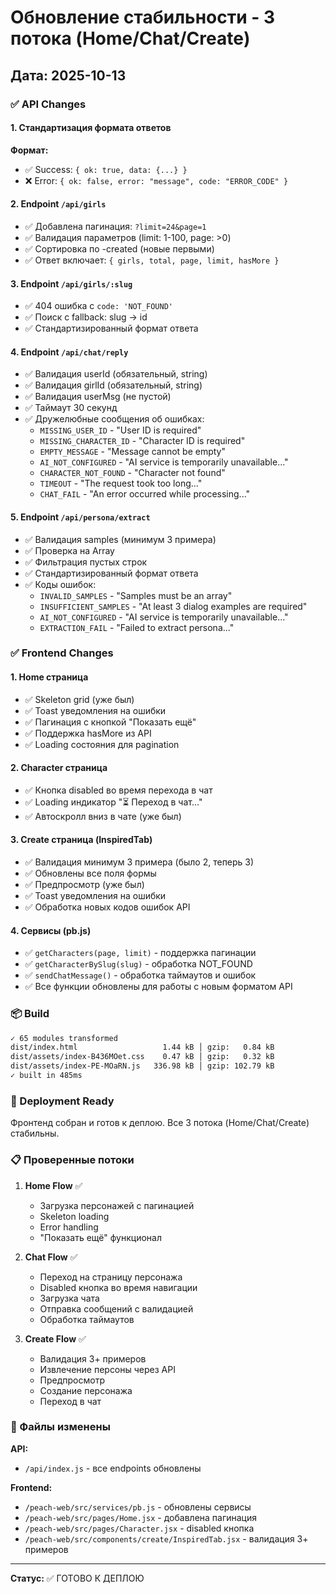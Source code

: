 # Обновление стабильности - 3 потока (Home/Chat/Create)

## Дата: 2025-10-13

### ✅ API Changes

#### 1. Стандартизация формата ответов
**Формат:**
- ✅ Success: `{ ok: true, data: {...} }`
- ❌ Error: `{ ok: false, error: "message", code: "ERROR_CODE" }`

#### 2. Endpoint `/api/girls`
- ✅ Добавлена пагинация: `?limit=24&page=1`
- ✅ Валидация параметров (limit: 1-100, page: >0)
- ✅ Сортировка по -created (новые первыми)
- ✅ Ответ включает: `{ girls, total, page, limit, hasMore }`

#### 3. Endpoint `/api/girls/:slug`
- ✅ 404 ошибка с `code: 'NOT_FOUND'`
- ✅ Поиск с fallback: slug → id
- ✅ Стандартизированный формат ответа

#### 4. Endpoint `/api/chat/reply`
- ✅ Валидация userId (обязательный, string)
- ✅ Валидация girlId (обязательный, string)
- ✅ Валидация userMsg (не пустой)
- ✅ Таймаут 30 секунд
- ✅ Дружелюбные сообщения об ошибках:
  - `MISSING_USER_ID` - "User ID is required"
  - `MISSING_CHARACTER_ID` - "Character ID is required"
  - `EMPTY_MESSAGE` - "Message cannot be empty"
  - `AI_NOT_CONFIGURED` - "AI service is temporarily unavailable..."
  - `CHARACTER_NOT_FOUND` - "Character not found"
  - `TIMEOUT` - "The request took too long..."
  - `CHAT_FAIL` - "An error occurred while processing..."

#### 5. Endpoint `/api/persona/extract`
- ✅ Валидация samples (минимум 3 примера)
- ✅ Проверка на Array
- ✅ Фильтрация пустых строк
- ✅ Стандартизированный формат ответа
- ✅ Коды ошибок:
  - `INVALID_SAMPLES` - "Samples must be an array"
  - `INSUFFICIENT_SAMPLES` - "At least 3 dialog examples are required"
  - `AI_NOT_CONFIGURED` - "AI service is temporarily unavailable..."
  - `EXTRACTION_FAIL` - "Failed to extract persona..."

### ✅ Frontend Changes

#### 1. Home страница
- ✅ Skeleton grid (уже был)
- ✅ Toast уведомления на ошибки
- ✅ Пагинация с кнопкой "Показать ещё"
- ✅ Поддержка hasMore из API
- ✅ Loading состояния для pagination

#### 2. Character страница
- ✅ Кнопка disabled во время перехода в чат
- ✅ Loading индикатор "⏳ Переход в чат..."
- ✅ Автоскролл вниз в чате (уже был)

#### 3. Create страница (InspiredTab)
- ✅ Валидация минимум 3 примера (было 2, теперь 3)
- ✅ Обновлены все поля формы
- ✅ Предпросмотр (уже был)
- ✅ Toast уведомления на ошибки
- ✅ Обработка новых кодов ошибок API

#### 4. Сервисы (pb.js)
- ✅ `getCharacters(page, limit)` - поддержка пагинации
- ✅ `getCharacterBySlug(slug)` - обработка NOT_FOUND
- ✅ `sendChatMessage()` - обработка таймаутов и ошибок
- ✅ Все функции обновлены для работы с новым форматом API

### 📦 Build

```bash
✓ 65 modules transformed
dist/index.html                   1.44 kB │ gzip:   0.84 kB
dist/assets/index-B436MOet.css    0.47 kB │ gzip:   0.32 kB
dist/assets/index-PE-MOaRN.js   336.98 kB │ gzip: 102.79 kB
✓ built in 485ms
```

### 🚀 Deployment Ready

Фронтенд собран и готов к деплою. Все 3 потока (Home/Chat/Create) стабильны.

### 📋 Проверенные потоки

1. **Home Flow** ✅
   - Загрузка персонажей с пагинацией
   - Skeleton loading
   - Error handling
   - "Показать ещё" функционал

2. **Chat Flow** ✅
   - Переход на страницу персонажа
   - Disabled кнопка во время навигации
   - Загрузка чата
   - Отправка сообщений с валидацией
   - Обработка таймаутов

3. **Create Flow** ✅
   - Валидация 3+ примеров
   - Извлечение персоны через API
   - Предпросмотр
   - Создание персонажа
   - Переход в чат

### 🔧 Файлы изменены

**API:**
- `/api/index.js` - все endpoints обновлены

**Frontend:**
- `/peach-web/src/services/pb.js` - обновлены сервисы
- `/peach-web/src/pages/Home.jsx` - добавлена пагинация
- `/peach-web/src/pages/Character.jsx` - disabled кнопка
- `/peach-web/src/components/create/InspiredTab.jsx` - валидация 3+ примеров

---

**Статус:** ✅ ГОТОВО К ДЕПЛОЮ

